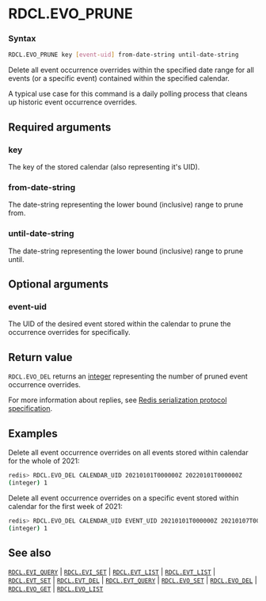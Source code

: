 # RDCL.EVO_PRUNE

### Syntax
```bash
RDCL.EVO_PRUNE key [event-uid] from-date-string until-date-string
```

Delete all event occurrence overrides within the specified date range for all events (or a specific event) contained within the specified calendar.

A typical use case for this command is a daily polling process that cleans up historic event occurrence overrides.

## Required arguments

### key
The key of the stored calendar (also representing it's UID).

### from-date-string
The date-string representing the lower bound (inclusive) range to prune from.

### until-date-string
The date-string representing the lower bound (inclusive) range to prune until.

## Optional arguments

### event-uid
The UID of the desired event stored within the calendar to prune the occurrence overrides for specifically.

## Return value 

`RDCL.EVO_DEL` returns an [integer](https://redis.io/docs/reference/protocol-spec/#integers) representing the number of pruned event occurrence overrides.

For more information about replies, see [Redis serialization protocol specification](https://redis.io/docs/reference/protocol-spec). 

## Examples

Delete all event occurrence overrides on all events stored within calendar for the whole of 2021:
```bash
redis> RDCL.EVO_DEL CALENDAR_UID 20210101T000000Z 20220101T000000Z
(integer) 1
```

Delete all event occurrence overrides on a specific event stored within calendar for the first week of 2021:
```bash
redis> RDCL.EVO_DEL CALENDAR_UID EVENT_UID 20210101T000000Z 20210107T000000Z
(integer) 1
```

## See also

[`RDCL.EVI_QUERY`](rdcl.evi_query.md) | [`RDCL.EVI_SET`](rdcl.evi_set.md) | [`RDCL.EVT_LIST`](rdcl.evt_list.md) | [`RDCL.EVT_LIST`](rdcl.evt_list.md) | [`RDCL.EVT_SET`](rdcl.evt_set.md) | [`RDCL.EVT_DEL`](rdcl.evt_del.md) | [`RDCL.EVT_QUERY`](rdcl.evt_query.md) | [`RDCL.EVO_SET`](rdcl.evo_set.md) | [`RDCL.EVO_DEL`](rdcl.evo_del.md) | [`RDCL.EVO_GET`](rdcl.evo_get.md) | [`RDCL.EVO_LIST`](rdcl.evo_list.md)
